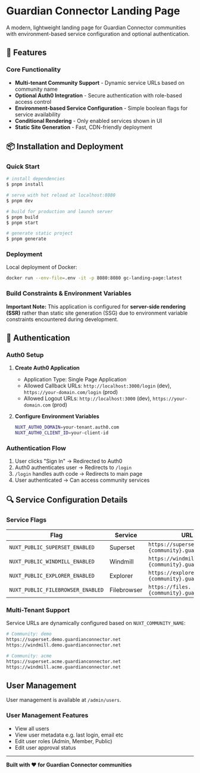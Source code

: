 # Guardian Connector Landing Page

A modern, lightweight landing page for Guardian Connector communities with environment-based service configuration and optional authentication.

## 🚀 Features

### Core Functionality
- **Multi-tenant Community Support** - Dynamic service URLs based on community name
- **Optional Auth0 Integration** - Secure authentication with role-based access control
- **Environment-based Service Configuration** - Simple boolean flags for service availability
- **Conditional Rendering** - Only enabled services shown in UI
- **Static Site Generation** - Fast, CDN-friendly deployment

## 📦 Installation and Deployment

### Quick Start

```bash
# install dependencies
$ pnpm install

# serve with hot reload at localhost:8080
$ pnpm dev

# build for production and launch server
$ pnpm build
$ pnpm start

# generate static project
$ pnpm generate
```

### Deployment

Local deployment of Docker:

```sh
docker run --env-file=.env -it -p 8080:8080 gc-landing-page:latest
```

### Build Constraints & Environment Variables

**Important Note:** This application is configured for **server-side rendering (SSR)** rather than static site generation (SSG) due to environment variable constraints encountered during development.


## 🔐 Authentication

### Auth0 Setup

1. **Create Auth0 Application**
   - Application Type: Single Page Application
   - Allowed Callback URLs: `http://localhost:3000/login` (dev), `https://your-domain.com/login` (prod)
   - Allowed Logout URLs: `http://localhost:3000` (dev), `https://your-domain.com` (prod)

2. **Configure Environment Variables**
   ```bash
   NUXT_AUTH0_DOMAIN=your-tenant.auth0.com
   NUXT_AUTH0_CLIENT_ID=your-client-id
   ```

### Authentication Flow

1. User clicks "Sign In" → Redirected to Auth0
2. Auth0 authenticates user → Redirects to `/login`
3. `/login` handles auth code → Redirects to main page
4. User authenticated → Can access community services


## 🔍 Service Configuration Details

### Service Flags

| Flag | Service | URL Pattern |
|------|---------|-------------|
| `NUXT_PUBLIC_SUPERSET_ENABLED` | Superset | `https://superset.{community}.guardianconnector.net` |
| `NUXT_PUBLIC_WINDMILL_ENABLED` | Windmill | `https://windmill.{community}.guardianconnector.net` |
| `NUXT_PUBLIC_EXPLORER_ENABLED` | Explorer | `https://explorer.{community}.guardianconnector.net` |
| `NUXT_PUBLIC_FILEBROWSER_ENABLED` | Filebrowser | `https://files.{community}.guardianconnector.net` |

### Multi-Tenant Support

Service URLs are dynamically configured based on `NUXT_COMMUNITY_NAME`:

```bash
# Community: demo
https://superset.demo.guardianconnector.net
https://windmill.demo.guardianconnector.net

# Community: acme
https://superset.acme.guardianconnector.net
https://windmill.acme.guardianconnector.net
```

## User Management

User management is available at `/admin/users`.

### User Management Features

- View all users
- View user metadata e.g. last login, email etc
- Edit user roles (Admin, Member, Public)
- Edit user approval status

---

**Built with ❤️ for Guardian Connector communities**
